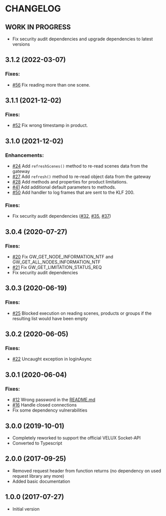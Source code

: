 # CHANGELOG

<!--
	Placeholder for the next version (at the beginning of the line):
	## __WORK IN PROGRESS__
-->
## __WORK IN PROGRESS__
* Fix security audit dependencies and upgrade dependencies to latest versions

## 3.1.2 (2022-03-07)

### Fixes:
* [#56](https://github.com/MiSchroe/klf-200-api/issues/56) Fix reading more than one scene.

## 3.1.1 (2021-12-02)

### Fixes:

* [#52](https://github.com/MiSchroe/klf-200-api/issues/52) Fix wrong timestamp in product.

## 3.1.0 (2021-12-02)

### Enhancements:

* [#24](https://github.com/MiSchroe/klf-200-api/issues/24) Add `refreshScenes()` method to re-read scenes data from the gateway
* [#27](https://github.com/MiSchroe/klf-200-api/issues/27) Add `refresh()` method to re-read object data from the gateway
* [#28](https://github.com/MiSchroe/klf-200-api/issues/28) Add methods and properties for product limitations.
* [#41](https://github.com/MiSchroe/klf-200-api/issues/41) Add additional default parameters to methods.
* [#50](https://github.com/MiSchroe/klf-200-api/issues/50) Add handler to log frames that are sent to the KLF 200.

### Fixes:

* Fix security audit dependencies ([#32](https://github.com/MiSchroe/klf-200-api/issues/32), [#35](https://github.com/MiSchroe/klf-200-api/issues/35), [#37](https://github.com/MiSchroe/klf-200-api/issues/37))

## 3.0.4 (2020-07-27)

### Fixes:

* [#20](https://github.com/MiSchroe/klf-200-api/issues/20) Fix GW_GET_NODE_INFORMATION_NTF and GW_GET_ALL_NODES_INFORMATION_NTF
* [#21](https://github.com/MiSchroe/klf-200-api/issues/21) Fix GW_GET_LIMITATION_STATUS_REQ
* Fix security audit dependencies

## 3.0.3 (2020-06-19)

### Fixes:

* [#25](https://github.com/MiSchroe/klf-200-api/issues/25) Blocked execution on reading scenes, products or groups if the resulting list would have been empty

## 3.0.2 (2020-06-05)

### Fixes:

* [#22](https://github.com/MiSchroe/klf-200-api/issues/22) Uncaught exception in loginAsync

## 3.0.1 (2020-06-04)

### Fixes:

* [#12](https://github.com/MiSchroe/klf-200-api/issues/12) Wrong password in the [README.md](README.md)
* [#16](https://github.com/MiSchroe/klf-200-api/issues/16) Handle closed connections
* Fix some dependency vulnerabilities

## 3.0.0 (2019-10-01)
* Completely reworked to support the official VELUX Socket-API
* Converted to Typescript

## 2.0.0 (2017-09-25)
* Removed request header from function returns (no dependency on used
request library any more)
* Added basic documentation

## 1.0.0 (2017-07-27)
* Initial version
